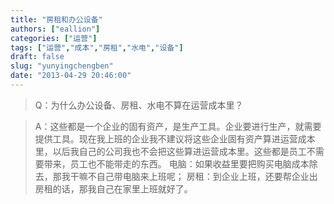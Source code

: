```yaml
---
title: "房租和办公设备"
authors: ["eallion"]
categories: ["运营"]
tags: ["运营","成本","房租","水电","设备"]
draft: false
slug: "yunyingchengben"
date: "2013-04-29 20:46:00"
---
```


<blockquote>Q：为什么办公设备、房租、水电不算在运营成本里？</blockquote><blockquote>A：这些都是一个企业的固有资产，是生产工具。企业要进行生产，就需要提供工具。现在我上班的企业我不建议将这些企业固有资产算进运营成本里，以后我自己的公司我也不会把这些算进运营成本里。这些都是员工不需要带来，员工也不能带走的东西。
电脑：如果收益里要把购买电脑成本除去，那我干嘛不自己带电脑来上班呢；
房租：到企业上班，还要帮企业出房租的话，那我自己在家里上班就好了。</blockquote>
